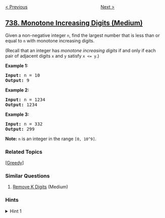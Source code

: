 <!--|This file generated by command(leetcode description); DO NOT EDIT.    |-->
<!--+----------------------------------------------------------------------+-->
<!--|@author    openset <openset.wang@gmail.com>                           |-->
<!--|@link      https://github.com/openset                                 |-->
<!--|@home      https://github.com/openset/leetcode                        |-->
<!--+----------------------------------------------------------------------+-->

[< Previous](../sentence-similarity-ii "Sentence Similarity II")
　　　　　　　　　　　　　　　　
[Next >](../daily-temperatures "Daily Temperatures")

## [738. Monotone Increasing Digits (Medium)](https://leetcode.com/problems/monotone-increasing-digits "单调递增的数字")

<p>Given a non-negative integer <code>n</code>, find the largest number that is less than or equal to <code>n</code> with monotone increasing digits.</p>

<p>(Recall that an integer has <i>monotone increasing digits</i> if and only if each pair of adjacent digits <code>x</code> and <code>y</code> satisfy <code>x &lt;= y</code>.)</p>

<p><b>Example 1:</b></p>

<pre>
<b>Input:</b> n = 10
<b>Output:</b> 9
</pre>

<p><b>Example 2:</b></p>

<pre>
<b>Input:</b> n = 1234
<b>Output:</b> 1234
</pre>

<p><b>Example 3:</b></p>

<pre>
<b>Input:</b> n = 332
<b>Output:</b> 299
</pre>

<p><b>Note:</b> <code>n</code> is an integer in the range <code>[0, 10^9]</code>.</p>

### Related Topics
  [[Greedy](../../tag/greedy/README.md)]

### Similar Questions
  1. [Remove K Digits](../remove-k-digits) (Medium)

### Hints
<details>
<summary>Hint 1</summary>
Build the answer digit by digit, adding the largest possible one that would make the number still less than or equal to N.
</details>
